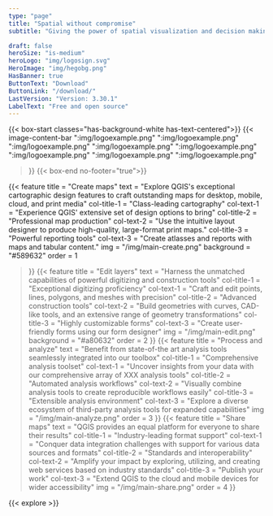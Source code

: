 ```yaml
---
type: "page"
title: "Spatial without compromise"
subtitle: "Giving the power of spatial visualization and decision making tools to everyone"

draft: false
heroSize: "is-medium"
heroLogo: "img/logosign.svg"
HeroImage: "img/hegobg.png"
HasBanner: true
ButtonText: "Download" 
ButtonLink: "/download/"
LastVersion: "Version: 3.30.1"
LabelText: "Free and open source"
---
```



<!--
Remove string HasBanner to delete banner from page

Hero Banner currently has HTML elements.
To do: Remove the HTML element and improve the block.
-->
{{< box-start classes="has-background-white has-text-centered">}}
{{< image-content-bar
":img/logoexample.png"
":img/logoexample.png"
":img/logoexample.png"
":img/logoexample.png"
":img/logoexample.png"
":img/logoexample.png"
":img/logoexample.png"
":img/logoexample.png"
>}}
{{< box-end no-footer="true">}}

{{< feature
title = "Create maps"
text = "Explore QGIS's exceptional cartographic design features to craft outstanding maps for desktop, mobile, cloud, and print media"
col-title-1 = "Class-leading cartography"
col-text-1 = "Experience QGIS' extensive set of design options to bring"
col-title-2 = "Professional map production"
col-text-2 = "Use the intuitive layout designer to produce high-quality, large-format print maps."
col-title-3 = "Powerful reporting tools"
col-text-3 = "Create atlasses and reports with maps and tabular content."
img = "/img/main-create.png"
background = "#589632"
order = 1
>}}
{{< feature
title = "Edit layers"
text = "Harness the unmatched capabilities of powerful digitizing and construction tools"
col-title-1 = "Exceptional digitizing proficiency"
col-text-1 = "Craft and edit points, lines, polygons, and meshes with precision"
col-title-2 = "Advanced construction tools"
col-text-2 = "Build geometries with curves, CAD-like tools, and an extensive range of geometry transformations"
col-title-3 = "Highly customizable forms"
col-text-3 = "Create user-friendly forms using our form designer"
img = "/img/main-edit.png"
background = "#a80632"
order = 2
>}}
{{< feature
title = "Process and analyze"
text = "Benefit from state-of-the art analysis tools seamlessly integrated into our toolbox"
col-title-1 = "Comprehensive analysis toolset"
col-text-1 = "Uncover insights from your data with our comprehensive array of XXX analysis tools"
col-title-2 = "Automated analysis workflows"
col-text-2 = "Visually combine analysis tools to create reproducible workflows easily"
col-title-3 = "Extensible analysis environment"
col-text-3 = "Explore a diverse ecosystem of third-party analysis tools for expanded capabilities"
img = "/img/main-analyze.png"
order = 3
>}}
{{< feature
title = "Share maps"
text = "QGIS provides an equal platform for everyone to share their results"
col-title-1 = "Industry-leading format support"
col-text-1 = "Conquer data integration challenges with support for various data sources and formats"
col-title-2 = "Standards and interoperability"
col-text-2 = "Amplify your impact by exploring, utilizing, and creating web services based on industry standards"
col-title-3 = "Publish your work"
col-text-3 = "Extend QGIS to the cloud and mobile devices for wider accessibility"
img = "/img/main-share.png"
order = 4
>}}

{{< explore >}}
<!-- 
{{< box-start classes="columns content notification is-light is-centered" backgroundImage="img/Rectangle 298.png" >}}
{{< column-start class="column is-5">}}
{{< img-grid-1
":img/image 67.png"
":img/image 65.png"
":img/image 66.png"
":img/image 64.png"
>}}
{{< column-end >}}
{{< column-start class="column is-6 is-offset-1" >}}
<div style="color: white; text-transform: uppercase; justify-content: center;
display: flex;
flex-direction: column;">
<h2 class="title has-text-weight-bold">
Empowering geospatial analysis and visualization.
</h2>
<p class="subtitle has-text-info mt-3 has-text-weight-bold is-size-4">Trusted by users world-wide.</p>
<div class="is-centered has-text-centered">
{{< button
fullwidth = "false"
class = "is-transparent has-text-white is-centered pr-6 pl-6 mt-2 is-size-4 is-capitalized"
link = "download"
text = "Download Now" >}}
<p class="is-size-6 is-capitalized has-text-info mt-4 mb-0 has-text-weight-bold">
    Version: 3.30.1
</p>
<p class="is-size-6 is-capitalized has-text-info mt-0 has-text-weight-bold">
    Version: 3.28.5 LTR
</p>
</div>
{{< column-end >}}
{{< column-start class="column is-2" >}}{{< column-end >}}
{{< box-end >}}



{{< box-end no-footer="true">}}

{{< block-section
title="Mapping."
subtitle="Unleash your creativity and experience first class cartographic design capabilities and design great maps. For desktop, mobile, cloud, and print."
class="is-info"    
sub-block-side="left"
backgroundImage="img/Rectangle 105.png"
>}}{{< /block-section >}}

{{< image-block-section-bar
    "Class leading cartography.:Experience QGIS' extensive set of  design options to bring your cartographic ideas to life.:img/image 43.png:primary3"
    "Professional map production.:Use the intuitive layout designer to produce high quality, large format print maps.:img/image 44.png:primary3"
    "Powerful reporting tools.:Create atlasses and reports with maps and tabular content.:img/image 45.png:primary3"
>}}

{{< block-section
title="Editing."
subtitle="Unleash your creativity and experience first class cartographic design capabilities and design great maps. For desktop, mobile, cloud, and print."
class="is-info"    
sub-block-side="right"
backgroundImage="img/Rectangle 105.png"
>}}{{< /block-section >}}


{{< image-block-section-bar
"Class leading cartography.:Experience QGIS' extensive set of  design options to bring your cartographic ideas to life.:img/image 43.png:primary2"
"Professional map production.:Use the intuitive layout designer to produce high quality, large format print maps.:img/image 44.png:primary2"
"Powerful reporting tools.:Create atlasses and reports with maps and tabular content.:img/image 45.png:primary2"
>}}

{{< block-section
title="Processing and analyzing."
subtitle="Benefit from state-of-the art analysis tools, all seamlessly integrated with our toolbox."
class="is-info"    
sub-block-side="left"
backgroundImage="img/Rectangle 106.png"
>}}{{< /block-section >}}

{{< image-block-section-bar
"Class leading cartography.:Experience QGIS' extensive set of  design options to bring your cartographic ideas to life.:img/image 43.png:complementary6"
"Professional map production.:Use the intuitive layout designer to produce high quality, large format print maps.:img/image 44.png:complementary6"
"Powerful reporting tools.:Create atlasses and reports with maps and tabular content.:img/image 45.png:complementary6"
>}}


{{< block-grid
    classes="pb-5" 
    sectionClasses="pb-7"
    subtitle="LEARN MORE">}}

## **START USING QGIS**

Our learning materials ensure that users will quickly get up to speed with using QGIS.

- **Dive into our quick-start tutorials**
- **Discover exciting live demos on our Youtube channel**
- **Browse our comprehensive user and dev docs**

----

{{< youtube q7O819lFKc4 >}}

----

{{< block-grid
classes="p-6 mt-2"
isSection=false
backgroundColor="complementary8"
subtitleColor="complementary2"
backgroundImage="img/Rectangle 317.png"
showBottomBar=true
subtitle="FREEDOM">}}

## **FREE AND OPEN SOURCE**

QGIS is a public project hosted on QGIS.org, licensed as GNU GPLv2, owned by its contributors.

For that reason QGIS is Free and Open Source software, forever. Learn more

{{< /block-grid >}} 
        
{{< /block-grid >}} -->
